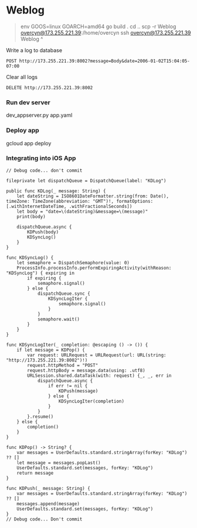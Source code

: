 # Weblog

> env GOOS=linux GOARCH=amd64 go build .
> cd ..
> scp -r Weblog overcyn@173.255.221.39:/home/overcyn
> ssh overcyn@173.255.221.39
> Weblog ^

Write a log to database

`POST http://173.255.221.39:8002?message=Body&date=2006-01-02T15:04:05-07:00`

Clear all logs

`DELETE http://173.255.221.39:8002`

### Run dev server
dev_appserver.py app.yaml

### Deploy app
gcloud app deploy

### Integrating into iOS App

```
// Debug code... don't commit

fileprivate let dispatchQueue = DispatchQueue(label: "KDLog")

public func KDLog(_ message: String) {
    let dateString = ISO8601DateFormatter.string(from: Date(), timeZone: TimeZone(abbreviation: "GMT")!, formatOptions: [.withInternetDateTime, .withFractionalSeconds])
    let body = "date=\(dateString)&message=\(message)"
    print(body)
    
    dispatchQueue.async {
        KDPush(body)
        KDSyncLog()
    }
}

func KDSyncLog() {
    let semaphore = DispatchSemaphore(value: 0)
    ProcessInfo.processInfo.performExpiringActivity(withReason: "KDSyncLog") { expiring in
        if expiring {
            semaphore.signal()
        } else {
            dispatchQueue.sync {
                KDSyncLogIter {
                    semaphore.signal()
                }
            }
            semaphore.wait()
        }
    }
}

func KDSyncLogIter(_ completion: @escaping () -> ()) {
    if let message = KDPop() {
        var request: URLRequest = URLRequest(url: URL(string: "http://173.255.221.39:8002")!)
        request.httpMethod = "POST"
        request.httpBody = message.data(using: .utf8)
        URLSession.shared.dataTask(with: request) {_, _, err in
            dispatchQueue.async {
                if err != nil {
                    KDPush(message)
                } else {
                    KDSyncLogIter(completion)
                }
            }
        }.resume()
    } else {
        completion()
    }
}

func KDPop() -> String? {
    var messages = UserDefaults.standard.stringArray(forKey: "KDLog") ?? []
    let message = messages.popLast()
    UserDefaults.standard.set(messages, forKey: "KDLog")
    return message
}

func KDPush(_ message: String) {
    var messages = UserDefaults.standard.stringArray(forKey: "KDLog") ?? []
    messages.append(message)
    UserDefaults.standard.set(messages, forKey: "KDLog")
}
// Debug code... Don't commit
```
